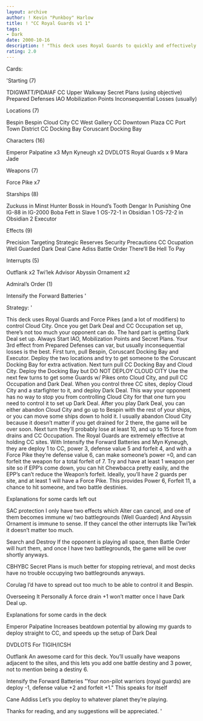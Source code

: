 ```yaml
---
layout: archive
author: ! Kevin "Punkboy" Harlow
title: ! "CC Royal Guards v1 1"
tags:
- Dark
date: 2000-10-16
description: ! "This deck uses Royal Guards to quickly and effectively set up Dark Deal."
rating: 2.0
---
```

Cards: 

'Starting (7)

TDIGWATT/PIDAIAF
CC Upper Walkway
Secret Plans (using objective)
Prepared Defenses
IAO
Mobilization Points
Inconsequential Losses (usually)

Locations (7)

Bespin
Bespin Cloud City
CC West Gallery
CC Downtown Plaza
CC Port Town District
CC Docking Bay
Coruscant Docking Bay

Characters (16)

Emperor Palpatine x3
Myn Kyneugh x2
DVDLOTS
Royal Guards x 9
Mara Jade

Weapons (7)

Force Pike x7

Starships (8)

Zuckuss in Minst Hunter
Bossk in Hound’s Tooth
Dengar In Punishing One
IG-88 in IG-2000
Boba Fett in Slave 1
OS-72-1 in Obsidian 1
OS-72-2 in Obsidian 2
Executor

Effects (9)

Precision Targeting
Strategic Reserves
Security Precautions
CC Ocupation
Well Guarded
Dark Deal
Cane Adiss
Battle Order
There’ll Be Hell To Pay

Interrupts (5)

Outflank x2
Twi’lek Advisor
Abyssin Ornament x2

Admiral’s Order (1)

Intensify the Forward Batteries
'

Strategy: '

This deck uses Royal Guards and Force Pikes (and a lot of modifiers) to control Cloud City. Once you get Dark Deal and CC Occupation set up, there’s not too much your opponent can do. The hard part is getting Dark Deal set up.
Always Start IAO, Mobilization Points and Secret Plans. Your 3rd effect from Prepared Defenses can var, but usually inconsequential losses is the best. First turn, pull Bespin, Coruscant Docking Bay and Executor. Deploy the two locations and try to get someone to the Coruscant Docking Bay for extra activation. Next turn pull CC Docking Bay and Cloud City. Deploy the Docking Bay but DO NOT DEPLOY CLOUD CITY Use the next few turns to get some Guards w/ Pikes onto Cloud City, and pull CC Occupation and Dark Deal. When you control three CC sites, deploy Cloud City and a starfighter to it, and deploy Dark Deal. This way your opponent has no way to stop you from controlling Cloud City for that one turn you need to control it to set up Dark Deal. After you play Dark Deal, you can either abandon Cloud City and go up to Bespin with the rest of your ships, or you can move some ships down to hold it. I usually abandon Cloud City because it doesn’t matter if you get drained for 2 there, the game will be over soon. Next turn they’ll probably lose at least 10, and up to 15 force from drains and CC Occupation.
The Royal Guards are extremely effective at holding CC sites. With Intensify the Forward Batteries and Myn Kyneugh, they are deploy 1 to CC, power 3, defense value 5 and forfeit 4, and with a Force Pike they’re defense value 6, can make someone’s power =0, and can forfeit the weapon for a total forfeit of 7. Try and have at least 1 weapon per site so if EPP’s come down, you can hit Chewbacca pretty easily, and the EPP’s can’t reduce the Weapon’s forfeit. Ideally, you’ll have 2 guards per site, and at least 1 will have a Force Pike. This provides Power 6, Forfeit 11, a chance to hit someone, and two battle destinies.

Explanations for some cards left out

SAC protection I only have two effects which Alter can cancel, and one of them becomes immune w/ two battlegrounds (Well Guarded) And Abyssin Ornament is immune to sense. If they cancel the other interrupts like Twi’lek it doesn’t matter too much.

Search and Destroy If the opponent is playing all space, then Battle Order will hurt them, and once I have two battlegrounds, the game will be over shortly anyways.

CBHYBC Secret Plans is much better for stopping retrieval, and most decks have no trouble occupying two battlegrounds anyways.

Corulag I’d have to spread out too much to be able to control it and Bespin.

Overseeing It Personally A force drain +1 won’t matter once I have Dark Deal up.

Explanations for some cards in the deck

Emperor Palpatine Increases beatdown potential by allowing my guards to deploy straight to CC, and speeds up the setup of Dark Deal

DVDLOTS For TIGIH/ICSH

Outflank An awesome card for this deck. You’ll usually have weapons adjacent to the sites, and this lets you add one battle destiny and 3 power, not to mention being a destiny 6.

Intensify the Forward Batteries "Your non-pilot warriors (royal guards) are deploy -1, defense value +2 and forfeit +1." This speaks for itself

Cane Addiss Let’s you deploy to whatever planet they’re playing.


Thanks for reading, and any suggestions will be appreciated.
'